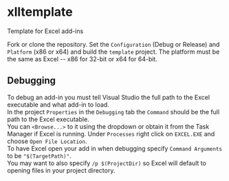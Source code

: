 # xlltemplate

Template for Excel add-ins

Fork or clone the repository. Set the `Configuration` (Debug or Release) and `Platform` (x86 or x64) and build the `template` project.  The platform must be the same as Excel -- x86 for 32-bit or x64 for 64-bit.

## Debugging

To debug an add-in you must tell Visual Studio the full path to the Excel executable and what add-in to load.  
In the project `Properties` in the `Debugging` tab the `Command` should be the full path to the Excel executable.  
You can `<Browse...>` to it using the dropdown or obtain it from the Task Manager if Excel is running. Under `Processes`
right click on `EXCEL.EXE` and choose `Open File Location`.  
To have Excel open your add in when debugging specify `Command Arguments` to be `"$(TargetPath)"`.  
You may want to also specify `/p $(ProjectDir)` so Excel will default to opening files in your project directory.
